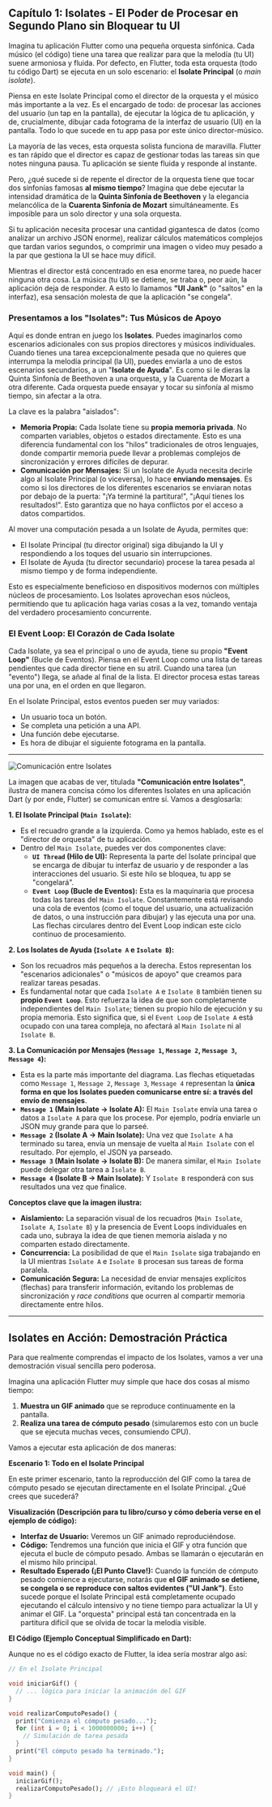 

## Capítulo 1: Isolates - El Poder de Procesar en Segundo Plano sin Bloquear tu UI

Imagina tu aplicación Flutter como una pequeña orquesta sinfónica. Cada músico (el código) tiene una tarea que realizar para que la melodía (tu UI) suene armoniosa y fluida. Por defecto, en Flutter, toda esta orquesta (todo tu código Dart) se ejecuta en un solo escenario: el **Isolate Principal** (o *main isolate*).

Piensa en este Isolate Principal como el director de la orquesta y el músico más importante a la vez. Es el encargado de todo: de procesar las acciones del usuario (un tap en la pantalla), de ejecutar la lógica de tu aplicación, y de, crucialmente, dibujar cada fotograma de la interfaz de usuario (UI) en la pantalla. Todo lo que sucede en tu app pasa por este único director-músico.

La mayoría de las veces, esta orquesta solista funciona de maravilla. Flutter es tan rápido que el director es capaz de gestionar todas las tareas sin que notes ninguna pausa. Tu aplicación se siente fluida y responde al instante.

Pero, ¿qué sucede si de repente el director de la orquesta tiene que tocar dos sinfonías famosas **al mismo tiempo**? Imagina que debe ejecutar la intensidad dramática de la **Quinta Sinfonía de Beethoven** y la elegancia melancólica de la **Cuarenta Sinfonía de Mozart** simultáneamente. Es imposible para un solo director y una sola orquesta.

Si tu aplicación necesita procesar una cantidad gigantesca de datos (como analizar un archivo JSON enorme), realizar cálculos matemáticos complejos que tardan varios segundos, o comprimir una imagen o video muy pesado a la par que gestiona la UI se hace muy difícil.

Mientras el director está concentrado en esa enorme tarea, no puede hacer ninguna otra cosa. La música (tu UI) se detiene, se traba o, peor aún, la aplicación deja de responder. A esto lo llamamos **"UI Jank"** (o "saltos" en la interfaz), esa sensación molesta de que la aplicación "se congela".

### Presentamos a los "Isolates": Tus Músicos de Apoyo

Aquí es donde entran en juego los **Isolates**. Puedes imaginarlos como escenarios adicionales con sus propios directores y músicos individuales. Cuando tienes una tarea excepcionalmente pesada que no quieres que interrumpa la melodía principal (la UI), puedes enviarla a uno de estos escenarios secundarios, a un "**Isolate de Ayuda**". Es como si le dieras la Quinta Sinfonía de Beethoven a una orquesta, y la Cuarenta de Mozart a otra diferente. Cada orquesta puede ensayar y tocar su sinfonía al mismo tiempo, sin afectar a la otra.

La clave es la palabra "aislados":

* **Memoria Propia:** Cada Isolate tiene su **propia memoria privada**. No comparten variables, objetos o estados directamente. Esto es una diferencia fundamental con los "hilos" tradicionales de otros lenguajes, donde compartir memoria puede llevar a problemas complejos de sincronización y errores difíciles de depurar.
* **Comunicación por Mensajes:** Si un Isolate de Ayuda necesita decirle algo al Isolate Principal (o viceversa), lo hace **enviando mensajes**. Es como si los directores de los diferentes escenarios se enviaran notas por debajo de la puerta: "¡Ya terminé la partitura!", "¡Aquí tienes los resultados!". Esto garantiza que no haya conflictos por el acceso a datos compartidos.

Al mover una computación pesada a un Isolate de Ayuda, permites que:

* El Isolate Principal (tu director original) siga dibujando la UI y respondiendo a los toques del usuario sin interrupciones.
* El Isolate de Ayuda (tu director secundario) procese la tarea pesada al mismo tiempo y de forma independiente.

Esto es especialmente beneficioso en dispositivos modernos con múltiples núcleos de procesamiento. Los Isolates aprovechan esos núcleos, permitiendo que tu aplicación haga varias cosas a la vez, tomando ventaja del verdadero procesamiento concurrente.

### El Event Loop: El Corazón de Cada Isolate

Cada Isolate, ya sea el principal o uno de ayuda, tiene su propio **"Event Loop"** (Bucle de Eventos). Piensa en el Event Loop como una lista de tareas pendientes que cada director tiene en su atril. Cuando una tarea (un "evento") llega, se añade al final de la lista. El director procesa estas tareas una por una, en el orden en que llegaron.

En el Isolate Principal, estos eventos pueden ser muy variados:

* Un usuario toca un botón.
* Se completa una petición a una API.
* Una función debe ejecutarse.
* Es hora de dibujar el siguiente fotograma en la pantalla.

---

![Comunicación entre Isolates](.assets/isolates.png)

La imagen que acabas de ver, titulada **"Comunicación entre Isolates"**, ilustra de manera concisa cómo los diferentes Isolates en una aplicación Dart (y por ende, Flutter) se comunican entre sí. Vamos a desglosarla:

**1. El Isolate Principal (`Main Isolate`):**
* Es el recuadro grande a la izquierda. Como ya hemos hablado, este es el "director de orquesta" de tu aplicación.
* Dentro del `Main Isolate`, puedes ver dos componentes clave:
    * **`UI Thread` (Hilo de UI):** Representa la parte del Isolate principal que se encarga de dibujar tu interfaz de usuario y de responder a las interacciones del usuario. Si este hilo se bloquea, tu app se "congelará".
    * **`Event Loop` (Bucle de Eventos):** Esta es la maquinaria que procesa todas las tareas del `Main Isolate`. Constantemente está revisando una cola de eventos (como el toque del usuario, una actualización de datos, o una instrucción para dibujar) y las ejecuta una por una. Las flechas circulares dentro del Event Loop indican este ciclo continuo de procesamiento.

**2. Los Isolates de Ayuda (`Isolate A` e `Isolate B`):**
* Son los recuadros más pequeños a la derecha. Estos representan los "escenarios adicionales" o "músicos de apoyo" que creamos para realizar tareas pesadas.
* Es fundamental notar que cada `Isolate A` e `Isolate B` también tienen su **propio `Event Loop`**. Esto refuerza la idea de que son completamente independientes del `Main Isolate`; tienen su propio hilo de ejecución y su propia memoria. Esto significa que, si el `Event Loop` de `Isolate A` está ocupado con una tarea compleja, no afectará al `Main Isolate` ni al `Isolate B`.

**3. La Comunicación por Mensajes (`Message 1`, `Message 2`, `Message 3`, `Message 4`):**
* Esta es la parte más importante del diagrama. Las flechas etiquetadas como `Message 1`, `Message 2`, `Message 3`, `Message 4` representan la **única forma en que los Isolates pueden comunicarse entre sí: a través del envío de mensajes**.
* **`Message 1` (Main Isolate -> Isolate A):** El `Main Isolate` envía una tarea o datos a `Isolate A` para que los procese. Por ejemplo, podría enviarle un JSON muy grande para que lo parseé.
* **`Message 2` (Isolate A -> Main Isolate):** Una vez que `Isolate A` ha terminado su tarea, envía un mensaje de vuelta al `Main Isolate` con el resultado. Por ejemplo, el JSON ya parseado.
* **`Message 3` (Main Isolate -> Isolate B):** De manera similar, el `Main Isolate` puede delegar otra tarea a `Isolate B`.
* **`Message 4` (Isolate B -> Main Isolate):** Y `Isolate B` responderá con sus resultados una vez que finalice.

**Conceptos clave que la imagen ilustra:**

* **Aislamiento:** La separación visual de los recuadros (`Main Isolate`, `Isolate A`, `Isolate B`) y la presencia de Event Loops individuales en cada uno, subraya la idea de que tienen memoria aislada y no comparten estado directamente.
* **Concurrencia:** La posibilidad de que el `Main Isolate` siga trabajando en la UI mientras `Isolate A` e `Isolate B` procesan sus tareas de forma paralela.
* **Comunicación Segura:** La necesidad de enviar mensajes explícitos (flechas) para transferir información, evitando los problemas de sincronización y *race conditions* que ocurren al compartir memoria directamente entre hilos.

---

## Isolates en Acción: Demostración Práctica

Para que realmente comprendas el impacto de los Isolates, vamos a ver una demostración visual sencilla pero poderosa.

Imagina una aplicación Flutter muy simple que hace dos cosas al mismo tiempo:

1.  **Muestra un GIF animado** que se reproduce continuamente en la pantalla.
2.  **Realiza una tarea de cómputo pesado** (simularemos esto con un bucle que se ejecuta muchas veces, consumiendo CPU).

Vamos a ejecutar esta aplicación de dos maneras:

**Escenario 1: Todo en el Isolate Principal**

En este primer escenario, tanto la reproducción del GIF como la tarea de cómputo pesado se ejecutan directamente en el Isolate Principal. ¿Qué crees que sucederá?

**Visualización (Descripción para tu libro/curso y cómo debería verse en el ejemplo de código):**

* **Interfaz de Usuario:** Veremos un GIF animado reproduciéndose.
* **Código:** Tendremos una función que inicia el GIF y otra función que ejecuta el bucle de cómputo pesado. Ambas se llamarán o ejecutarán en el mismo hilo principal.
* **Resultado Esperado (¡El Punto Clave!):** Cuando la función de cómputo pesado comience a ejecutarse, notarás que **el GIF animado se detiene, se congela o se reproduce con saltos evidentes ("UI Jank")**. Esto sucede porque el Isolate Principal está completamente ocupado ejecutando el cálculo intensivo y no tiene tiempo para actualizar la UI y animar el GIF. La "orquesta" principal está tan concentrada en la partitura difícil que se olvida de tocar la melodía visible.

**El Código (Ejemplo Conceptual Simplificado en Dart):**

Aunque no es el código exacto de Flutter, la idea sería mostrar algo así:

````dart
// En el Isolate Principal

void iniciarGif() {
  // ... lógica para iniciar la animación del GIF
}

void realizarComputoPesado() {
  print("Comienza el cómputo pesado...");
  for (int i = 0; i < 1000000000; i++) {
    // Simulación de tarea pesada
  }
  print("El cómputo pesado ha terminado.");
}

void main() {
  iniciarGif();
  realizarComputoPesado(); // ¡Esto bloqueará el UI!
}